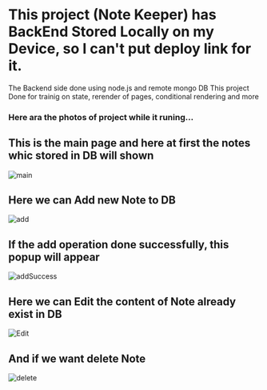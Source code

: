 # This project (Note Keeper) has BackEnd Stored Locally on my Device, so I can't put deploy link for it.
The Backend side done using node.js and remote mongo DB
This project Done for trainig on state, rerender of pages, conditional rendering and more

### Here ara the photos of project while it runing...

## This is the main page and here at first the notes whic stored in DB will shown 

![main](https://github.com/alaa-abdoh/fullStackNoteTask/assets/114018618/5405bfb1-d5f0-476d-a57b-8816ff4365a4)

## Here we can Add new Note to DB

![add](https://github.com/alaa-abdoh/fullStackNoteTask/assets/114018618/5e8d0831-4d3e-4a60-b95f-784c647b3775)

## If the add operation done successfully, this popup will appear 

![addSuccess](https://github.com/alaa-abdoh/fullStackNoteTask/assets/114018618/e8224b60-b7f5-42ef-98a8-923193fdd712)

## Here we can Edit the content of Note already exist in DB

![Edit](https://github.com/alaa-abdoh/fullStackNoteTask/assets/114018618/7b4b9e97-8367-47c6-91c0-2459f5a11b34)

## And if we want delete Note 

![delete](https://github.com/alaa-abdoh/fullStackNoteTask/assets/114018618/7c5e994c-2678-4437-8dc6-1163cfa6bda5)

 
